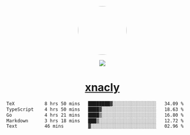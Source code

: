 <p align="center">
  <img style="border-radius: 100px" width="128" height="128" src="https://avatars.githubusercontent.com/u/47723417?v=4"/>
</p>
<p align="center">
  <img src="https://komarev.com/ghpvc/?username=xnacly&&style=flat-square"/>
</p>

<h1 align="center"><a href="https://xnacly.me"> xnacly</a> </h1>

<!--START_SECTION:waka-->

```txt
TeX           8 hrs 50 mins   ████████▓░░░░░░░░░░░░░░░░   34.09 %
TypeScript    4 hrs 50 mins   ████▓░░░░░░░░░░░░░░░░░░░░   18.63 %
Go            4 hrs 21 mins   ████▒░░░░░░░░░░░░░░░░░░░░   16.80 %
Markdown      3 hrs 18 mins   ███▒░░░░░░░░░░░░░░░░░░░░░   12.72 %
Text          46 mins         ▓░░░░░░░░░░░░░░░░░░░░░░░░   02.96 %
```

<!--END_SECTION:waka-->
